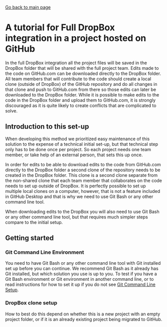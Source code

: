 [Go back to main page](../README.md)

# A tutorial for Full DropBox integration in a project hosted on GitHub

In the full DropBox integration all the project files will be saved in the DropBox folder that will be shared with the full project team. Edits made to the code on GitHub.com can be downloaded directly to the DropBox folder. All team members that will contribute to the code should create a local clone (outside of DropBox) of the GitHub repository and do all changes in that clone and push to GitHub.com from there so those edits can later be downloaded to the DropBox folder. While it is possible to make edits to the code in the DropBox folder and upload them to GitHub.com, it is strongly discouraged as it is quite likely to create conflicts that are complicated to solve.

## Introduction to this set-up
When developing this method we prioritized easy maintenance of this solution to the expense of a technical initial set-up, but that technical step only has to be done once per project. So each project needs one team member, or take help of an external person, that sets this up once.

In order for edits to be able to download edits to the code from GitHub.com directly to the DropBox folder a second clone of the repository needs to be created in the DropBox folder. This clone is a second clone separate from the non-shared clone that each team member that collaborates on the code needs to set up outside of DropBox. It is perfectly possible to set up multiple local clones on a computer, however, that is not a feature included in GitHub Desktop and that is why we need to use Git Bash or any other command line tool.

When downloading edits to the DropBox you will also need to use Git Bash or any other command line tool, but that requires much simpler steps compare to the initial setup.

## Getting started

### Git Command Line Environment
You need to have Git Bash or any other command line tool with Git installed set up before you can continue. We recommend Git Bash as it already has Git installed, but which solution you use is up to you. To test if you have a Git Bash environment or Git environment in another command line, or to read instructions for how to set it up if you do not see [Git Command Line Setup](commandline.md).

### DropBox clone setup
How to best do this depend on whether this is a new project with an empty project folder, or if it is an already existing project being migrated to GitHub.

